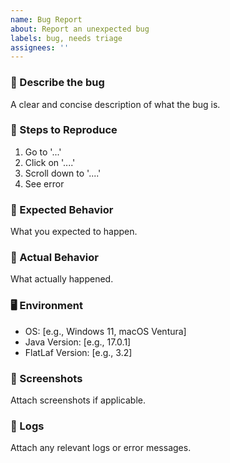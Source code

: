 ```yaml
---
name: Bug Report
about: Report an unexpected bug
labels: bug, needs triage
assignees: ''
---
```


### 🧪 Describe the bug
A clear and concise description of what the bug is.

### 🔁 Steps to Reproduce
1. Go to '...'
2. Click on '....'
3. Scroll down to '....'
4. See error

### 🧾 Expected Behavior
What you expected to happen.

### 🧾 Actual Behavior
What actually happened.

### 🖥️ Environment
- OS: [e.g., Windows 11, macOS Ventura]
- Java Version: [e.g., 17.0.1]
- FlatLaf Version: [e.g., 3.2]

### 📸 Screenshots
Attach screenshots if applicable.

### 🧪 Logs
Attach any relevant logs or error messages.